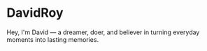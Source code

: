 # DavidRoy
Hey, I'm David — a dreamer, doer, and believer in turning everyday moments into lasting memories.
